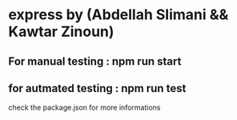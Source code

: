 # express by (Abdellah Slimani && Kawtar Zinoun)

## For manual testing : npm run start
## for autmated testing : npm run test

check the package.json for more informations
